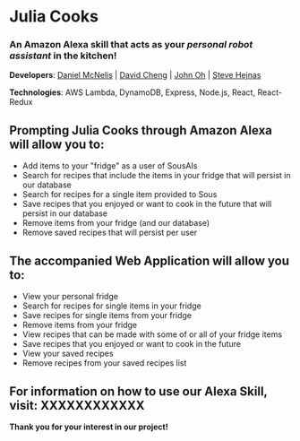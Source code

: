 # Julia Cooks

### An **Amazon Alexa** skill that acts as your _personal robot assistant_ in the kitchen!

<!-- ### Accompanied by an intergrated Web Application via: *https://sousais.herokuapp.com/* -->

**Developers**: [Daniel McNelis](https://github.com/danielmcnelis) | [David Cheng](https://github.com/davidc526) | [John Oh](https://github.com/johnoh26) | [Steve Hejnas](https://github.com/SHejnas)

**Technologies**: AWS Lambda, DynamoDB, Express, Node.js, React, React-Redux

## Prompting Julia Cooks through Amazon Alexa will allow you to:

* Add items to your "fridge" as a user of SousAIs
* Search for recipes that include the items in your fridge that will persist in our database
* Search for recipes for a single item provided to Sous
* Save recipes that you enjoyed or want to cook in the future that will persist in our database
* Remove items from your fridge (and our database)
* Remove saved recipes that will persist per user

## The accompanied Web Application will allow you to:

* View your personal fridge
* Search for recipes for single items in your fridge
* Save recipes for single items from your fridge
* Remove items from your fridge
* View recipes that can be made with some of or all of your fridge items
* Save recipes that you enjoyed or want to cook in the future
* View your saved recipes
* Remove recipes from your saved recipes list

## For information on how to use our Alexa Skill, visit: XXXXXXXXXXXX

**Thank you for your interest in our project!**
